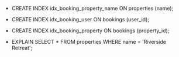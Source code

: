 - CREATE INDEX idx_booking_property_name ON properties (name);
- CREATE INDEX idx_booking_user ON bookings (user_id);
- CREATE INDEX idx_booking_property ON bookings (property_id);

- EXPLAIN SELECT * FROM properties WHERE name = 'Riverside Retreat';